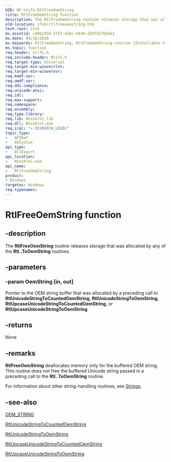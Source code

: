 ```yaml
---
UID: NF:ntifs.RtlFreeOemString
title: RtlFreeOemString function
description: The RtlFreeOemString routine releases storage that was allocated by any of the Rtl..ToOemString routines.
old-location: ifsk\rtlfreeoemstring.htm
tech.root: ifsk
ms.assetid: cd9bc03d-1f57-420c-9430-d2d742f654e1
ms.date: 04/16/2018
ms.keywords: RtlFreeOemString, RtlFreeOemString routine [Installable File System Drivers], ifsk.rtlfreeoemstring, ntifs/RtlFreeOemString, rtlref_ffc98e3c-a96f-4250-a527-bcd1ba2ce506.xml
ms.topic: function
req.header: ntifs.h
req.include-header: Ntifs.h
req.target-type: Universal
req.target-min-winverclnt: 
req.target-min-winversvr: 
req.kmdf-ver: 
req.umdf-ver: 
req.ddi-compliance: 
req.unicode-ansi: 
req.idl: 
req.max-support: 
req.namespace: 
req.assembly: 
req.type-library: 
req.lib: NtosKrnl.lib
req.dll: NtosKrnl.exe
req.irql: "< DISPATCH_LEVEL"
topic_type:
-	APIRef
-	kbSyntax
api_type:
-	DllExport
api_location:
-	NtosKrnl.exe
api_name:
-	RtlFreeOemString
product:
- Windows
targetos: Windows
req.typenames: 
---
```


# RtlFreeOemString function


## -description


The <b>RtlFreeOemString</b> routine releases storage that was allocated by any of the <b>Rtl..ToOemString</b> routines. 


## -parameters




### -param OemString [in, out]

Pointer to the OEM string buffer that was allocated by a preceding call to <b>RtlUnicodeStringToCountedOemString</b>, <b>RtlUnicodeStringToOemString</b>, <b>RtlUpcaseUnicodeStringToCountedOemString</b>, or <b>RtlUpcaseUnicodeStringToOemString</b>. 


## -returns



None




## -remarks



<b>RtlFreeOemString</b> deallocates memory only for the buffered OEM string. This routine does not free the buffered Unicode string passed in a preceding call to the <b>Rtl..ToOemString</b> routine. 

For information about other string-handling routines, see <a href="https://msdn.microsoft.com/library/windows/hardware/ff563884">Strings</a>. 




## -see-also




<a href="https://msdn.microsoft.com/library/windows/hardware/ff558741">OEM_STRING</a>



<a href="https://msdn.microsoft.com/library/windows/hardware/ff553251">RtlUnicodeStringToCountedOemString</a>



<a href="https://msdn.microsoft.com/library/windows/hardware/ff553255">RtlUnicodeStringToOemString</a>



<a href="https://msdn.microsoft.com/library/windows/hardware/ff553277">RtlUpcaseUnicodeStringToCountedOemString</a>



<a href="https://msdn.microsoft.com/library/windows/hardware/ff553282">RtlUpcaseUnicodeStringToOemString</a>
 

 

